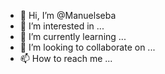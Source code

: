 - 👋 Hi, I’m @Manuelseba
- 👀 I’m interested in ...
- 🌱 I’m currently learning ...
- 💞️ I’m looking to collaborate on ...
- 📫 How to reach me ...

<!---
Manuelseba/Manuelseba is a ✨ special ✨ repository because its `README.md` (this file) appears on your GitHub profile.
You can click the Preview link to take a look at your changes.
--->

